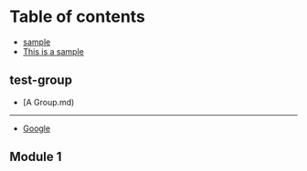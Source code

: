 # Table of contents

* [sample](README.md)
* [This is a sample](this-is-a-sample.md)

## test-group

* [A Group.md)

---

* [Google](https://www.google.com)

## Module 1

<!--stackedit_data:
eyJoaXN0b3J5IjpbLTY1ODU0Mjk5NF19
-->